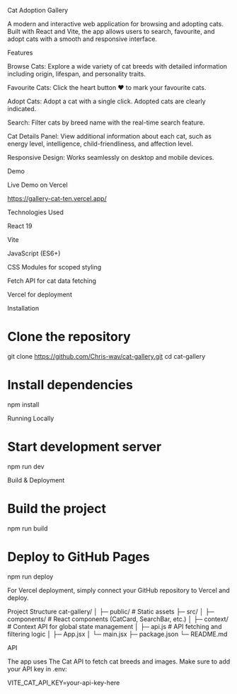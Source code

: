 Cat Adoption Gallery

A modern and interactive web application for browsing and adopting cats. Built with React and Vite, the app allows users to search, favourite, and adopt cats with a smooth and responsive interface.

Features

Browse Cats: Explore a wide variety of cat breeds with detailed information including origin, lifespan, and personality traits.

Favourite Cats: Click the heart button ❤️ to mark your favourite cats.

Adopt Cats: Adopt a cat with a single click. Adopted cats are clearly indicated.

Search: Filter cats by breed name with the real-time search feature.

Cat Details Panel: View additional information about each cat, such as energy level, intelligence, child-friendliness, and affection level.

Responsive Design: Works seamlessly on desktop and mobile devices.



Demo

Live Demo on Vercel

https://gallery-cat-ten.vercel.app/

Technologies Used

React 19

Vite

JavaScript (ES6+)

CSS Modules for scoped styling

Fetch API for cat data fetching

 Vercel for deployment


Installation
# Clone the repository
git clone https://github.com/Chris-wav/cat-gallery.git
cd cat-gallery

# Install dependencies
npm install

Running Locally
# Start development server
npm run dev



Build & Deployment
# Build the project
npm run build

# Deploy to GitHub Pages
npm run deploy


For Vercel deployment, simply connect your GitHub repository to Vercel and deploy.

Project Structure
cat-gallery/
│
├─ public/                # Static assets
├─ src/
│   ├─ components/        # React components (CatCard, SearchBar, etc.)
│   ├─ context/           # Context API for global state management
│   ├─ api.js             # API fetching and filtering logic
│   ├─ App.jsx
│   └─ main.jsx
├─ package.json
└─ README.md

API

The app uses The Cat API
 to fetch cat breeds and images.
Make sure to add your API key in .env:

VITE_CAT_API_KEY=your-api-key-here
